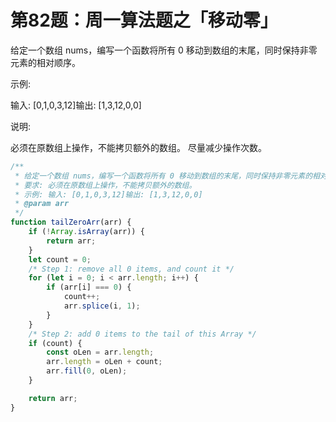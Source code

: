 # 第82题：周一算法题之「移动零」

给定一个数组 nums，编写一个函数将所有 0 移动到数组的末尾，同时保持非零元素的相对顺序。

示例:

输入: [0,1,0,3,12]输出: [1,3,12,0,0]

说明:

必须在原数组上操作，不能拷贝额外的数组。
尽量减少操作次数。

```js
/**
 * 给定一个数组 nums，编写一个函数将所有 0 移动到数组的末尾，同时保持非零元素的相对顺序。
 * 要求: 必须在原数组上操作，不能拷贝额外的数组。
 * 示例: 输入: [0,1,0,3,12]输出: [1,3,12,0,0]
 * @param arr
 */
function tailZeroArr(arr) {
    if (!Array.isArray(arr)) {
        return arr;
    }
    let count = 0;
    /* Step 1: remove all 0 items, and count it */
    for (let i = 0; i < arr.length; i++) {
        if (arr[i] === 0) {
            count++;
            arr.splice(i, 1);
        }
    }
    /* Step 2: add 0 items to the tail of this Array */
    if (count) {
        const oLen = arr.length;
        arr.length = oLen + count;
        arr.fill(0, oLen);
    }

    return arr;
}
```
